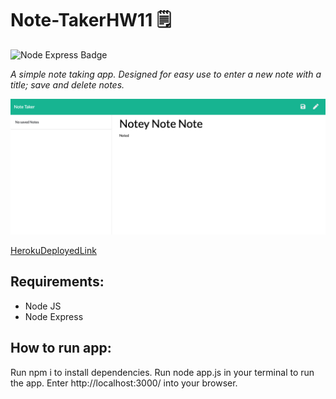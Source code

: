 # Note-TakerHW11 🗒 

<img alt="Node Express Badge" src="https://img.shields.io/badge/NoteTaker-NodeExpress-orange">

_A simple note taking app. Designed for easy use to enter a new note with a title; save and delete notes._

![NoteTaker](public/assets/img/NoteTaker.png)

[HerokuDeployedLink](https://boiling-river-39644.herokuapp.com/)

## Requirements:
 - Node JS
 - Node Express

 ## How to run app:
 Run npm i to install dependencies.
 Run node app.js in your terminal to run the app.
 Enter http://localhost:3000/ into your browser.






